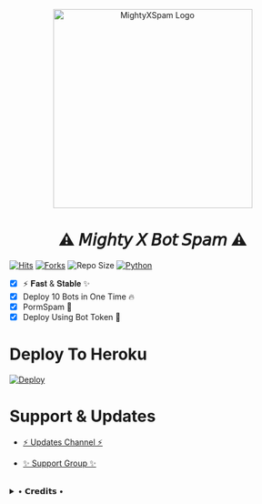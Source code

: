 <p align="center">
  <img src="https://te.legra.ph/file/0f738af80bd579c37624a.jpg"width="350"" alt="MightyXSpam Logo">
</p>
<h1 align="center">
  <b>⚠️ 𝘔𝘪𝘨𝘩𝘵𝘺 𝘟 𝘉𝘰𝘵 𝘚𝘱𝘢𝘮 ⚠️</b>
</h1>

[![Hits](https://hits.seeyoufarm.com/api/count/incr/badge.svg?url=https%3A%2F%2Fgithub.com%2FBeingMighty%2FMightyXBotSpam&count_bg=%2379C83D&title_bg=%23555555&icon=&icon_color=%23E7E7E7&title=Hits&edge_flat=true)](https://github.com/BeingMighty/MightyXBotSpam)
[![Forks](https://img.shields.io/github/forks/BeingMighty/MightyXBotSpam?style=flat-square&color=blue)](https://github.com/Ajsites2324/MightyXBotSpam/fork)
![Repo Size](https://img.shields.io/github/repo-size/BeingMighty/MightyXBotSpam?&color=limegreen&style=flat-square&logo=github)
[![Python](https://img.shields.io/badge/Python-v3.9.7-blue?style=flat-square)](https://www.python.org/)

 
- [x] ⚡ 𝐅𝐚𝐬𝐭 & 𝐒𝐭𝐚𝐛𝐥𝐞 ✨
- [x] Deploy 10 Bots in One Time 🔥
- [x] PormSpam 🌚
- [x] Deploy Using Bot Token 🤖

# Deploy To Heroku

[![Deploy](https://www.herokucdn.com/deploy/button.svg)](https://heroku.com/deploy?template=https://github.com/BeingMighty/MightyBotSpam-deploy-)


# Support & Updates
* [⚡ Updates Channel ⚡](https://t.me/MightyXUpdates)

* [✨ Support Group ✨](https://t.me/MightyXSupport)
<br>

<details>
 
  <summary> • 𝗖𝗿𝗲𝗱𝗶𝘁𝘀 • </summary>
  
* [RiZoeL Creator](https://github.com/MrRizoel) For Base.
* [MightyX Creator](https://github.com/BeingMighty)
* [Lonami](https://github.com/LonamiWebs/) For [Telethon.](https://github.com/LonamiWebs/Telethon)

</details>
